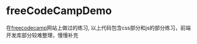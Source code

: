 # freeCodeCampDemo
在[freecodecamp](https://www.freecodecamp.org/)网站上做过的练习, 以上代码包含css部分和js的部分练习，前端开发库部分较难整理，慢慢补充
